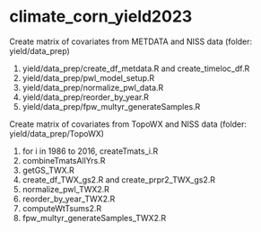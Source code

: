 # climate_corn_yield2023

Create matrix of covariates from METDATA and NISS data (folder: yield/data_prep)

1. yield/data_prep/create_df_metdata.R and create_timeloc_df.R
2. yield/data_prep/pwl_model_setup.R
3. yield/data_prep/normalize_pwl_data.R
4. yield/data_prep/reorder_by_year.R
5. yield/data_prep/fpw_multyr_generateSamples.R

Create matrix of covariates from TopoWX and NISS data (folder: yield/data_prep/TopoWX)
1. for i in 1986 to 2016, createTmats_i.R
2. combineTmatsAllYrs.R
3. getGS_TWX.R
4. create_df_TWX_gs2.R and create_prpr2_TWX_gs2.R 
5. normalize_pwl_TWX2.R
6. reorder_by_year_TWX2.R
7. computeWtTsums2.R
8. fpw_multyr_generateSamples_TWX2.R
